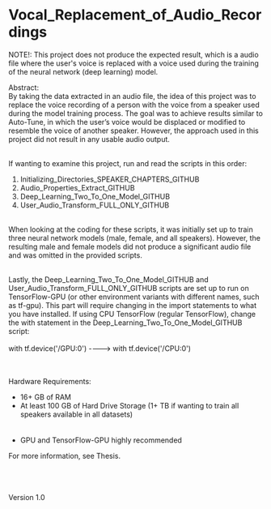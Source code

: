 # Vocal_Replacement_of_Audio_Recordings

NOTE!: This project does not produce the expected result, which is a audio file where the user's voice is replaced with a voice used during the training of the neural network (deep learning) model.

Abstract: <br>
By taking the data extracted in an audio file, the idea of this project was to replace the voice recording of a person with the voice from a speaker used during the model training process. The goal was to achieve results similar to Auto-Tune, in which the user’s voice would be displaced or modified to resemble the voice of another speaker. However, the approach used in this project did not result in any usable audio output.<br><br>
    
If wanting to examine this project, run and read the scripts in this order:<br>
1) Initializing_Directories_SPEAKER_CHAPTERS_GITHUB<br>
2) Audio_Properties_Extract_GITHUB<br>
3) Deep_Learning_Two_To_One_Model_GITHUB<br>
4) User_Audio_Transform_FULL_ONLY_GITHUB<br><br>

When looking at the coding for these scripts, it was initially set up to train three neural network models (male, female, and all speakers). However, the resulting male and female models did not produce a significant audio file and was omitted in the provided scripts. <br><br>

Lastly, the Deep_Learning_Two_To_One_Model_GITHUB and User_Audio_Transform_FULL_ONLY_GITHUB scripts are set up to run on TensorFlow-GPU (or other environment variants with different names, such as tf-gpu). This part will require changing in the import statements to what you have installed. If using CPU TensorFlow (regular TensorFlow), change the with statement in the Deep_Learning_Two_To_One_Model_GITHUB script: <br><br>
    with tf.device('/GPU:0') ----> with tf.device('/CPU:0')<br><br><br>
    
Hardware Requirements:<br>
- 16+ GB of RAM<br>
- At least 100 GB of Hard Drive Storage (1+ TB if wanting to train all speakers available in all datasets)<br><br><br>
- GPU and TensorFlow-GPU highly recommended
    
For more information, see Thesis.


<br><br><br> Version 1.0
